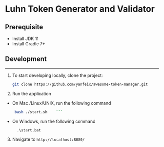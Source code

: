 Luhn Token Generator and Validator
==


## Prerequisite

* Install JDK 11
* Install Gradle 7+


## Development
------
1. To start developing locally, clone the project:
    ```bash
    git clone https://github.com/yanfeix/awesome-token-manager.git
    ```
2. Run the application
* On Mac /Linux/UNIX, run the following command
    ```bash
     bash ./start.sh    ```
* On Windows, run the following command
    ```
      .\start.bat
    ```

3. Navigate to `http://localhost:8080/`
